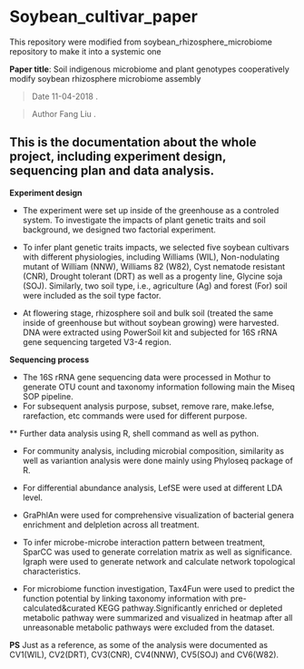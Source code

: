 # Soybean_cultivar_paper
This repository were modified from soybean_rhizosphere_microbiome repository to make it into a systemic one


**Paper title**: Soil indigenous microbiome and plant genotypes cooperatively modify soybean rhizosphere microbiome assembly
  
> Date 11-04-2018 . 

> Author Fang Liu . 

This is the documentation about the whole project, including experiment design, sequencing plan and data analysis.
------

**Experiment design**

 * The experiment were set up inside of the greenhouse as a controled system. To investigate the impacts of plant genetic traits and soil background, we designed two factorial experiment.
 * To infer plant genetic traits impacts, we selected five soybean cultivars with different physiologies, including Williams (WIL), Non-nodulating mutant of William (NNW), Williams 82 (W82), Cyst nematode resistant (CNR), Drought tolerant (DRT) as well as a progenty line, Glycine soja (SOJ). Similarly, two soil type, i.e., agriculture (Ag) and forest (For) soil were included as the soil type factor.

 * At flowering stage, rhizosphere soil and bulk soil (treated the same inside of greenhouse but without soybean growing) were harvested. DNA were extracted using PowerSoil kit and subjected for 16S rRNA gene sequencing targeted V3-4 region.

**Sequencing process**

 * The 16S rRNA gene sequencing data were processed in Mothur to generate OTU count and taxonomy information following main the Miseq SOP pipeline.
 * For subsequent analysis purpose, subset, remove rare, make.lefse, rarefaction, etc commands were used for different purpose.

** Further data analysis using R, shell command as well as python.

 * For community analysis, including microbial composition, similarity as well as variantion analysis were done mainly using Phyloseq package of R.

 * For differential abundance analysis, LefSE were used at different LDA level.

 * GraPhlAn were used for comprehensive visualization of bacterial genera enrichment and delpletion across all treatment.

 * To infer microbe-microbe interaction pattern between treatment, SparCC was used to generate correlation matrix as well as significance. Igraph were used to generate network and calculate network topological characteristics.

 * For microbiome function investigation, Tax4Fun were used to predict the function potential by linking taxonomy information with pre-calculated&curated KEGG pathway.Significantly enriched or depleted metabolic pathway were summarized and visualized in heatmap after all unreasonable metabolic pathways were excluded from the dataset.

**PS** Just as a reference, as some of the analysis were documented as CV1(WIL), CV2(DRT), CV3(CNR), CV4(NNW), CV5(SOJ) and CV6(W82).
